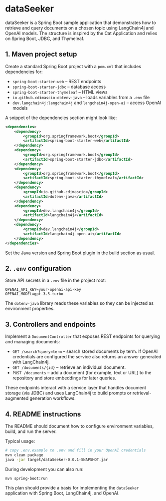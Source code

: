 # dataSeeker

dataSeeker is a Spring Boot sample application that demonstrates how to retrieve and query documents on a chosen topic using LangChain4j and OpenAI models. The structure is inspired by the Cat Application and relies on Spring Boot, JDBC, and Thymeleaf.

## 1. Maven project setup

Create a standard Spring Boot project with a `pom.xml` that includes dependencies for:

- `spring-boot-starter-web` – REST endpoints
- `spring-boot-starter-jdbc` – database access
- `spring-boot-starter-thymeleaf` – HTML views
- `io.github.cdimascio:dotenv-java` – loads variables from a `.env` file
- `dev.langchain4j:langchain4j` and `langchain4j-open-ai` – access OpenAI models

A snippet of the dependencies section might look like:

```xml
<dependencies>
    <dependency>
        <groupId>org.springframework.boot</groupId>
        <artifactId>spring-boot-starter-web</artifactId>
    </dependency>
    <dependency>
        <groupId>org.springframework.boot</groupId>
        <artifactId>spring-boot-starter-jdbc</artifactId>
    </dependency>
    <dependency>
        <groupId>org.springframework.boot</groupId>
        <artifactId>spring-boot-starter-thymeleaf</artifactId>
    </dependency>
    <dependency>
        <groupId>io.github.cdimascio</groupId>
        <artifactId>dotenv-java</artifactId>
    </dependency>
    <dependency>
        <groupId>dev.langchain4j</groupId>
        <artifactId>langchain4j</artifactId>
    </dependency>
    <dependency>
        <groupId>dev.langchain4j</groupId>
        <artifactId>langchain4j-open-ai</artifactId>
    </dependency>
</dependencies>
```

Set the Java version and Spring Boot plugin in the build section as usual.

## 2. `.env` configuration

Store API secrets in a `.env` file in the project root:

```
OPENAI_API_KEY=your-openai-api-key
OPENAI_MODEL=gpt-3.5-turbo
```

The `dotenv-java` library reads these variables so they can be injected as environment properties.

## 3. Controllers and endpoints

Implement a `DocumentController` that exposes REST endpoints for querying and managing documents:

- `GET /search?query=term` – search stored documents by term. If OpenAI credentials are configured the service also returns an answer generated with LangChain4j.
- `GET /documents/{id}` – retrieve an individual document.
- `POST /documents` – add a document (for example, text or URL) to the repository and store embeddings for later queries.

These endpoints interact with a service layer that handles document storage (via JDBC) and uses LangChain4j to build prompts or retrieval-augmented generation workflows.

## 4. README instructions

The README should document how to configure environment variables, build, and run the server.

Typical usage:

```bash
# copy .env.example to .env and fill in your OpenAI credentials
mvn clean package
java -jar target/dataSeeker-0.0.1-SNAPSHOT.jar
```

During development you can also run:

```bash
mvn spring-boot:run
```

This plan should provide a basis for implementing the `dataSeeker` application with Spring Boot, LangChain4j, and OpenAI.
